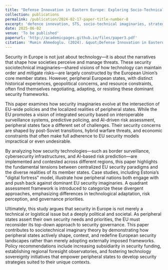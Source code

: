 ```yaml
---
title: "Defense Innovation in Eastern Europe: Exploring Socio-Technical Imaginaries and Strategic Autonomy"
collection: publications
permalink: /publication/2024-02-17-paper-title-number-8
excerpt: 'defence innovation, STS, socio-technical imaginaries, strategic autonomy, europe'
date: 2025-06-02
venue: 'To be published'
paperurl: 'http://academicpages.github.io/files/paper3.pdf'
citation: 'Mumin Ahmedoglu. (2024). &quot;Defense Innovation in Eastern Europe: Exploring Socio-Technical Imaginaries and Strategic Autonomy.&quot; <i> - </i>.'
---
```


Security in Europe is not just about technology—it is about the narratives that shape how societies perceive and manage threats. These security sociotechnical imaginaries—shared visions of how technology can maintain order and mitigate risks—are largely constructed by the European Union’s core member states. However, peripheral European states, with distinct historical experiences, geopolitical concerns, and resource constraints, often find themselves negotiating, adapting, or resisting these dominant security frameworks.  

This paper examines how security imaginaries evolve at the intersection of EU-wide policies and the localized realities of peripheral states. While the EU promotes a vision of integrated security based on interoperable surveillance systems, predictive policing, and AI-driven risk assessment, peripheral states face a different set of challenges. Their security concerns are shaped by post-Soviet transitions, hybrid warfare threats, and economic constraints that often make full adherence to EU security models impractical or even undesirable.  

By analyzing how security technologies—such as border surveillance, cybersecurity infrastructures, and AI-based risk prediction—are implemented and contested across different regions, this paper highlights the fundamental tensions between centralized EU security paradigms and the diverse realities of its member states. Case studies, including Estonia’s "digital fortress" model, illustrate how peripheral nations both engage with and push back against dominant EU security imaginaries. A quadrant assessment framework is introduced to categorize these divergent approaches, emphasizing differences in technological adaptation, risk perception, and governance priorities.  

Ultimately, this study argues that security in Europe is not merely a technical or logistical issue but a deeply political and societal. As peripheral states assert their own security needs and priorities, the EU must reconsider its top-down approach to security governance. This paper contributes to sociotechnical imaginary theory by demonstrating how peripheral states actively shape, contest, and redefine European security landscapes rather than merely adopting externally imposed frameworks. Policy recommendations include increasing subsidiarity in security funding, establishing regional foresight observatories, and fostering technology sovereignty initiatives that empower peripheral states to develop security strategies suited to their unique contexts.
